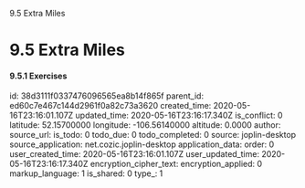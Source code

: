 9.5 Extra Miles

# 9.5 Extra Miles
#### 9.5.1 Exercises

id: 38d3111f0337476096565ea8b14f865f
parent_id: ed60c7e467c144d2961f0a82c73a3620
created_time: 2020-05-16T23:16:01.107Z
updated_time: 2020-05-16T23:16:17.340Z
is_conflict: 0
latitude: 52.15700000
longitude: -106.56140000
altitude: 0.0000
author: 
source_url: 
is_todo: 0
todo_due: 0
todo_completed: 0
source: joplin-desktop
source_application: net.cozic.joplin-desktop
application_data: 
order: 0
user_created_time: 2020-05-16T23:16:01.107Z
user_updated_time: 2020-05-16T23:16:17.340Z
encryption_cipher_text: 
encryption_applied: 0
markup_language: 1
is_shared: 0
type_: 1